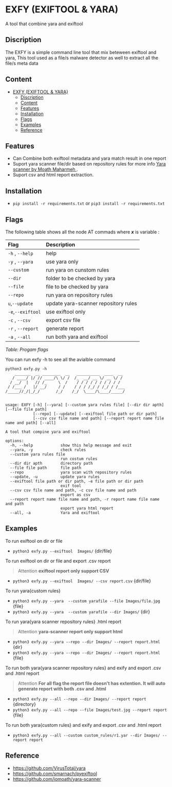 # EXFY (EXIFTOOL & YARA)

A tool that combine yara and exiftool 

## Discription

The EXFY is a simple command line tool that mix beteween exiftool and yara, This tool used as a file/s malware detector as well to extract all the file/s meta data

## Content

- [EXFY (EXIFTOOL \& YARA)](#exfy-exiftool--yara)
  - [Discription](#discription)
  - [Content](#content)
  - [Features](#features)
  - [Installation](#installation)
  - [Flags](#flags)
  - [Examples](#examples)
  - [Reference](#reference)
  


## Features

- Can Combine both exiftool metadata and yara match result in one report  
- Suport yara scanner file/dir based on repository rules for more info <a href=https://github.com/iomoath/yara-scanner>Yara scanner by Moath Maharmeh </a>.
- Suport csv and html report extraction.

## Installation

- `pip install -r requirements.txt` or `pip3 install -r requirements.txt`
  
## Flags

The following table shows all the node AT commads where ***x*** is variable :

| **Flag**               | **Description**                                   |
| :----------------------| :-------------------------------------------------|
|  `-h` , `--help`       |  help                                             |
|  `-y` , `--yara`       |  use yara only                                    |
|  `--custom`            |  run yara on cunstom rules                        |
|  `--dir`               |  folder to be checked by yara                     |
|  `--file`              |  file to be checked by yara                       |
|  `--repo`              |  run yara on repository rules                     |
|  `u`,`--update`        |  update yara-scanner repository rules             |
|  `-e`,`--exiftool`     |  use exiftool only                                |
|  `-c` , `--csv`        |  export csv file                                  |
|  `-r` , `--report`     |  generate report                                  |
|  `-a` , `--all`        |  run both yara and exiftool                       |
*Table: Progam flags*

You can run exfy -h to see all the avialble command

```shell
python3 exfy.py -h
    _______  __ ________  __   __________  ____  __ 
   / ____/ |/ // ____/\ \/ /  /_  __/ __ \/ __ \/ / 
  / __/  |   // /_     \  /    / / / / / / / / / /  
 / /___ /   |/ __/     / /    / / / /_/ / /_/ / /___
/_____//_/|_/_/       /_/    /_/  \____/\____/_____/
                                                    

usage: EXFY [-h] [--yara] [--custom yara rules file] [--dir dir apth] [--file file path]
            [--repo] [--update] [--exiftool file path or dir path]
            [--csv csv file name and path] [--report report name file name and path] [--all]

A tool that compine yara and exiftool

options:
  -h, --help            show this help message and exit
  --yara, -y            check rules
  --custom yara rules file
                        run costum rules
  --dir dir apth        directory path
  --file file path      file path
  --repo                yara scan with repository rules
  --update, -u          update yara rules
  --exiftool file path or dir path, -e file path or dir path
                        exif tool
  --csv csv file name and path, -c csv file name and path
                        export as csv
  --report report name file name and path, -r report name file name and path
                        export yara html report
  --all, -a             Yara and exiftool

```

## Examples

To run exiftool on dir or file

- `python3 exfy.py --exiftool  Images/` {dir/file}
  
To run exiftool on dir or file and export .csv report

> Attention **exiftool report only support CSV**

- `python3 exfy.py --exiftool  Images/ --csv report.csv` {dir/file}

To run yara{custom rules}

- `python3 exfy.py --yara  --custom yarafile --file Images/file.jpg` {file}
- `python3 exfy.py --yara  --custom yarafile --dir Images/` {dir}

To run yara{yara scanner repository rules} .html report

> Attention **yara-scanner report only support html**

- `python3 exfy.py --yara --repo --dir Images/ --report report.html` {dir}
- `python3 exfy.py --yara --repo --dir Images/ --report report.html` {file}

To run both yara{yara scanner repository rules} and exify and export .csv and .html report

> Attention **For all flag the report file doesn't has extention. It will auto generate report with both .csv and .html**

- `python3 exfy.py --all --repo --dir Images/ --report report` {directory}
- `python3 exfy.py --all --repo --file Images/test.jpg --report report` {file}

To run both yara{custom rules} and exify and export .csv and .html report

- `python3 exfy.py --all --custom custom_rules/r1.yar --dir Images/ --report report` 
  
## Reference

- <https://github.com/VirusTotal/yara>
- <https://github.com/smarnach/pyexiftool>
- <https://github.com/iomoath/yara-scanner>
